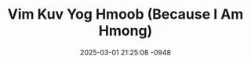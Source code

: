 ---
layout: movie-video-data
date: 2025-03-01 21:25:08 -0948
categories: movie

# Site Attributes
title: "Vim Kuv Yog Hmoob (Because I Am Hmong)"
permalink: "/movie/Vim_Kuv_Yog_Hmoob_(Because_I_Am_Hmong)"

# Movie Attributes
synopsis: "Zaj dab neeg 'Vim Kuv Yog Hmoob' muaj tiag thiab tswmsim dhau los lawm nyob rau suav teb txog ib tus tub hmoob thiab ib tus ntxhais suav. Niam Txiv suav tsis pub lawv tus ntxhais tham tub hmoob yeeb vim suav saib hmoob yog ib haiv neeg tsis zoo thiab poob qis. Yog li niam txiv suav thiaj txwv txiav tsis pub lawv tus ntxhais tham tub suav xwb, tabsis tus ntxhais suav nyiam tub hmoob lawm, tsis nyiam tus tub suav tus nws niam thiab txiv xaiv rau, thiaj li chiv muaj teeb meem txoj qhov sib txeeb, sib ntaus thiab sib tua ntawm txoj kev hlub. "
producer: "Tij Kub Team, Liaj Dawb Entertainment"
director: "XibFawv Yaaj Kub"
writer: "XibFwv Yaaj Kub"
video_link: ""
genre: "Historical Action"
year: "2001"
release_type: "DVD"
storage: "Center for Hmong Studies"
thumbnail: "/assets/images/movie_thumbnails/Vim Kuv Yog Hmoob (Because I Am Hmong).jpeg"
publishing_company: "Liaj Dawb Home Entertainment"

# Sequels + Parts
base_movie: ""
total_parts: 0
sequel: ""

# Movie Cast
cast:
- name: "Txhaj Hawj"
- name: "Maiv Lij"
- name: "Kaum Vaj"
---